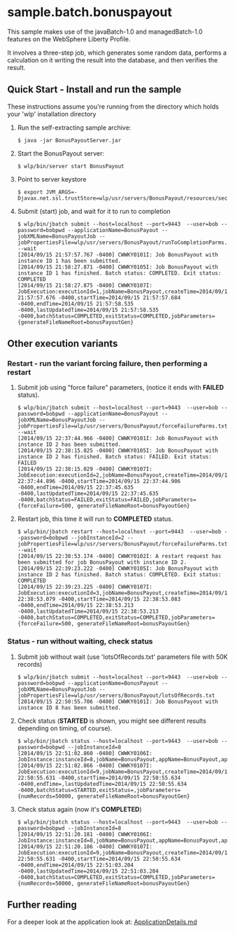 # sample.batch.bonuspayout

This sample makes use of the javaBatch-1.0 and managedBatch-1.0 features on the WebSphere Liberty Profile.

It involves a three-step job, which generates some random data, performs a calculation on it writing the
result into the database, and then verifies the result.

## Quick Start - Install and run the sample

These instructions assume you're running from the directory which holds your 'wlp' installation directory

1. Run the self-extracting sample archive:
    ```
    $ java -jar BonusPayoutServer.jar
    ```

2. Start the BonusPayout server:
    ```
    $ wlp/bin/server start BonusPayout
    ```

3. Point to server keystore
    ```
    $ export JVM_ARGS=-Djavax.net.ssl.trustStore=wlp/usr/servers/BonusPayout/resources/security/key.jks
    ```

4. Submit (start) job, and wait for it to run to completion
    ```
    $ wlp/bin/jbatch submit --host=localhost --port=9443  --user=bob --password=bobpwd --applicationName=BonusPayout --jobXMLName=BonusPayoutJob --jobPropertiesFile=wlp/usr/servers/BonusPayout/runToCompletionParms.txt  --wait
    [2014/09/15 21:57:57.767 -0400] CWWKY0101I: Job BonusPayout with instance ID 1 has been submitted.
    [2014/09/15 21:58:27.871 -0400] CWWKY0105I: Job BonusPayout with instance ID 1 has finished. Batch status: COMPLETED. Exit status: COMPLETED
    [2014/09/15 21:58:27.875 -0400] CWWKY0107I: JobExecution:executionId=1,jobName=BonusPayout,createTime=2014/09/15 21:57:57.676 -0400,startTime=2014/09/15 21:57:57.684 -0400,endTime=2014/09/15 21:57:58.535 -0400,lastUpdatedTime=2014/09/15 21:57:58.535 -0400,batchStatus=COMPLETED,exitStatus=COMPLETED,jobParameters={generateFileNameRoot=bonusPayoutGen}
    ```

## Other execution variants 
### Restart - run the variant forcing failure, then performing a restart

1. Submit job using "force failure" parameters, (notice it ends with **FAILED** status).

    ```
    $ wlp/bin/jbatch submit --host=localhost --port=9443  --user=bob --password=bobpwd --applicationName=BonusPayout --jobXMLName=BonusPayoutJob --jobPropertiesFile=wlp/usr/servers/BonusPayout/forceFailureParms.txt --wait 
    [2014/09/15 22:37:44.966 -0400] CWWKY0101I: Job BonusPayout with instance ID 2 has been submitted.
    [2014/09/15 22:38:15.025 -0400] CWWKY0105I: Job BonusPayout with instance ID 2 has finished. Batch status: FAILED. Exit status: FAILED
    [2014/09/15 22:38:15.029 -0400] CWWKY0107I: JobExecution:executionId=2,jobName=BonusPayout,createTime=2014/09/15 22:37:44.896 -0400,startTime=2014/09/15 22:37:44.906 -0400,endTime=2014/09/15 22:37:45.635 -0400,lastUpdatedTime=2014/09/15 22:37:45.635 -0400,batchStatus=FAILED,exitStatus=FAILED,jobParameters={forceFailure=500, generateFileNameRoot=bonusPayoutGen}
    ```

2. Restart job, this time it will run to **COMPLETED** status.
    ```
    $ wlp/bin/jbatch restart --host=localhost --port=9443  --user=bob --password=bobpwd --jobInstanceId=2 --jobPropertiesFile=wlp/usr/servers/BonusPayout/forceFailureParms.txt --wait
    [2014/09/15 22:38:53.174 -0400] CWWKY0102I: A restart request has been submitted for job BonusPayout with instance ID 2.
    [2014/09/15 22:39:23.222 -0400] CWWKY0105I: Job BonusPayout with instance ID 2 has finished. Batch status: COMPLETED. Exit status: COMPLETED
    [2014/09/15 22:39:23.225 -0400] CWWKY0107I: JobExecution:executionId=3,jobName=BonusPayout,createTime=2014/09/15 22:38:53.079 -0400,startTime=2014/09/15 22:38:53.083 -0400,endTime=2014/09/15 22:38:53.213 -0400,lastUpdatedTime=2014/09/15 22:38:53.213 -0400,batchStatus=COMPLETED,exitStatus=COMPLETED,jobParameters={forceFailure=500, generateFileNameRoot=bonusPayoutGen}
    ```

### Status - run without waiting, check status

1. Submit job without wait (use 'lotsOfRecords.txt' parameters file with 50K records)
    ```
    $ wlp/bin/jbatch submit --host=localhost --port=9443  --user=bob --password=bobpwd --applicationName=BonusPayout --jobXMLName=BonusPayoutJob --jobPropertiesFile=wlp/usr/servers/BonusPayout/lotsOfRecords.txt
    [2014/09/15 22:50:55.706 -0400] CWWKY0101I: Job BonusPayout with instance ID 8 has been submitted.
    ```
    
2. Check status (**STARTED** is shown, you might see different results depending on timing, of course).
    ```
    $ wlp/bin/jbatch status --host=localhost --port=9443  --user=bob --password=bobpwd --jobInstanceId=8
    [2014/09/15 22:51:02.860 -0400] CWWKY0106I: JobInstance:instanceId=8,jobName=BonusPayout,appName=BonusPayout,appTag=bob
    [2014/09/15 22:51:02.866 -0400] CWWKY0107I: JobExecution:executionId=9,jobName=BonusPayout,createTime=2014/09/15 22:50:55.631 -0400,startTime=2014/09/15 22:50:55.634 -0400,endTime=,lastUpdatedTime=2014/09/15 22:50:55.634 -0400,batchStatus=STARTED,exitStatus=,jobParameters={numRecords=50000, generateFileNameRoot=bonusPayoutGen}
    ```

2. Check status again (now it's **COMPLETED**)
    ```
    $ wlp/bin/jbatch status --host=localhost --port=9443  --user=bob --password=bobpwd --jobInstanceId=8
    [2014/09/15 22:51:20.181 -0400] CWWKY0106I: JobInstance:instanceId=8,jobName=BonusPayout,appName=BonusPayout,appTag=bob
    [2014/09/15 22:51:20.186 -0400] CWWKY0107I: JobExecution:executionId=9,jobName=BonusPayout,createTime=2014/09/15 22:50:55.631 -0400,startTime=2014/09/15 22:50:55.634 -0400,endTime=2014/09/15 22:51:03.204 -0400,lastUpdatedTime=2014/09/15 22:51:03.204 -0400,batchStatus=COMPLETED,exitStatus=COMPLETED,jobParameters={numRecords=50000, generateFileNameRoot=bonusPayoutGen}
    ```

## Further reading

For a deeper look at the application look at:
[ApplicationDetails.md](ApplicationDetails.md)


